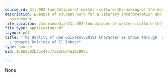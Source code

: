 ```yaml
---
course_id: 21l-002-foundations-of-western-culture-the-making-of-the-modern-world-spring-2010
description: Example of student work for a literary interpretation and close analysis
  assignment.
file_location: /coursemedia/21l-002-foundations-of-western-culture-the-making-of-the-modern-world-spring-2010/15eb6502b3cc4f577383c6b4a18589ec_MIT21L_002S10_assn02.pdf
file_type: application/pdf
layout: pdf
title: "The Duality of Don Quixote\u2019s Character as Shown through  his Attitude\
  \ towards Dulcinea of El Toboso"
type: course
uid: 15eb6502b3cc4f577383c6b4a18589ec

---
```

None